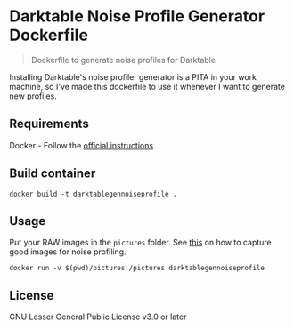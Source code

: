 # Darktable Noise Profile Generator Dockerfile

> Dockerfile to generate noise profiles for Darktable

Installing Darktable's noise profiler generator is a PITA in your work machine,
so I've made this dockerfile to use it whenever I want to generate new profiles.

## Requirements

Docker - Follow the [official instructions](https://docs.docker.com/install/).

## Build container

```shell
docker build -t darktablegennoiseprofile .
```

## Usage

Put your RAW images in the `pictures` folder. See [this](https://discuss.pixls.us/t/how-to-create-camera-noise-profiles-for-darktable/7428) on how to capture good images for noise profiling.

```shell
docker run -v $(pwd)/pictures:/pictures darktablegennoiseprofile
```

## License

GNU Lesser General Public License v3.0 or later
